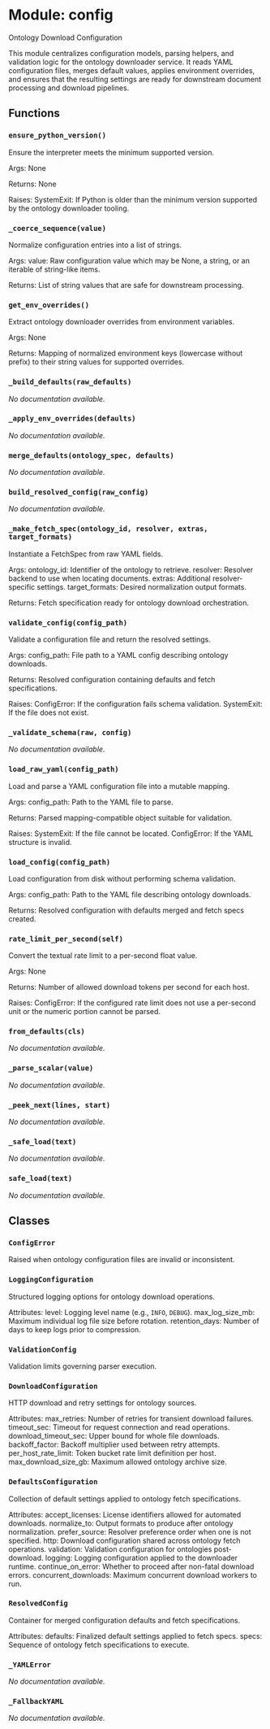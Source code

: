 # Module: config

Ontology Download Configuration

This module centralizes configuration models, parsing helpers, and validation
logic for the ontology downloader service. It reads YAML configuration files,
merges default values, applies environment overrides, and ensures that the
resulting settings are ready for downstream document processing and download
pipelines.

## Functions

### `ensure_python_version()`

Ensure the interpreter meets the minimum supported version.

Args:
None

Returns:
None

Raises:
SystemExit: If Python is older than the minimum version supported by
the ontology downloader tooling.

### `_coerce_sequence(value)`

Normalize configuration entries into a list of strings.

Args:
value: Raw configuration value which may be None, a string, or an
iterable of string-like items.

Returns:
List of string values that are safe for downstream processing.

### `get_env_overrides()`

Extract ontology downloader overrides from environment variables.

Args:
None

Returns:
Mapping of normalized environment keys (lowercase without prefix) to
their string values for supported overrides.

### `_build_defaults(raw_defaults)`

*No documentation available.*

### `_apply_env_overrides(defaults)`

*No documentation available.*

### `merge_defaults(ontology_spec, defaults)`

*No documentation available.*

### `build_resolved_config(raw_config)`

*No documentation available.*

### `_make_fetch_spec(ontology_id, resolver, extras, target_formats)`

Instantiate a FetchSpec from raw YAML fields.

Args:
ontology_id: Identifier of the ontology to retrieve.
resolver: Resolver backend to use when locating documents.
extras: Additional resolver-specific settings.
target_formats: Desired normalization output formats.

Returns:
Fetch specification ready for ontology download orchestration.

### `validate_config(config_path)`

Validate a configuration file and return the resolved settings.

Args:
config_path: File path to a YAML config describing ontology downloads.

Returns:
Resolved configuration containing defaults and fetch specifications.

Raises:
ConfigError: If the configuration fails schema validation.
SystemExit: If the file does not exist.

### `_validate_schema(raw, config)`

*No documentation available.*

### `load_raw_yaml(config_path)`

Load and parse a YAML configuration file into a mutable mapping.

Args:
config_path: Path to the YAML file to parse.

Returns:
Parsed mapping-compatible object suitable for validation.

Raises:
SystemExit: If the file cannot be located.
ConfigError: If the YAML structure is invalid.

### `load_config(config_path)`

Load configuration from disk without performing schema validation.

Args:
config_path: Path to the YAML file describing ontology downloads.

Returns:
Resolved configuration with defaults merged and fetch specs created.

### `rate_limit_per_second(self)`

Convert the textual rate limit to a per-second float value.

Args:
None

Returns:
Number of allowed download tokens per second for each host.

Raises:
ConfigError: If the configured rate limit does not use a per-second
unit or the numeric portion cannot be parsed.

### `from_defaults(cls)`

*No documentation available.*

### `_parse_scalar(value)`

*No documentation available.*

### `_peek_next(lines, start)`

*No documentation available.*

### `_safe_load(text)`

*No documentation available.*

### `safe_load(text)`

*No documentation available.*

## Classes

### `ConfigError`

Raised when ontology configuration files are invalid or inconsistent.

### `LoggingConfiguration`

Structured logging options for ontology download operations.

Attributes:
level: Logging level name (e.g., `INFO`, `DEBUG`).
max_log_size_mb: Maximum individual log file size before rotation.
retention_days: Number of days to keep logs prior to compression.

### `ValidationConfig`

Validation limits governing parser execution.

### `DownloadConfiguration`

HTTP download and retry settings for ontology sources.

Attributes:
max_retries: Number of retries for transient download failures.
timeout_sec: Timeout for request connection and read operations.
download_timeout_sec: Upper bound for whole file downloads.
backoff_factor: Backoff multiplier used between retry attempts.
per_host_rate_limit: Token bucket rate limit definition per host.
max_download_size_gb: Maximum allowed ontology archive size.

### `DefaultsConfiguration`

Collection of default settings applied to ontology fetch specifications.

Attributes:
accept_licenses: License identifiers allowed for automated downloads.
normalize_to: Output formats to produce after ontology normalization.
prefer_source: Resolver preference order when one is not specified.
http: Download configuration shared across ontology fetch operations.
validation: Validation configuration for ontologies post-download.
logging: Logging configuration applied to the downloader runtime.
continue_on_error: Whether to proceed after non-fatal download errors.
concurrent_downloads: Maximum concurrent download workers to run.

### `ResolvedConfig`

Container for merged configuration defaults and fetch specifications.

Attributes:
defaults: Finalized default settings applied to fetch specs.
specs: Sequence of ontology fetch specifications to execute.

### `_YAMLError`

*No documentation available.*

### `_FallbackYAML`

*No documentation available.*
